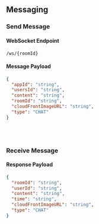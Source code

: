 ## Messaging

### Send Message

#### WebSocket Endpoint
```ws
/ws/{roomId}
```

#### Message Payload
```json
{
  "appId": "string",
  "usersId": "string",
  "content": "string",
  "roomId": "string",
  "cloudFrontImageURL": "string",
  "type": "CHAT"
}
```

<br/>
<br/>

### Receive Message

#### Response Payload
```json
{
  "roomId": "string",
  "userId": "string",
  "content": "string",
  "time": "string",
  "cloudFrontImageURL": "string",
  "type": "CHAT"
}
```
